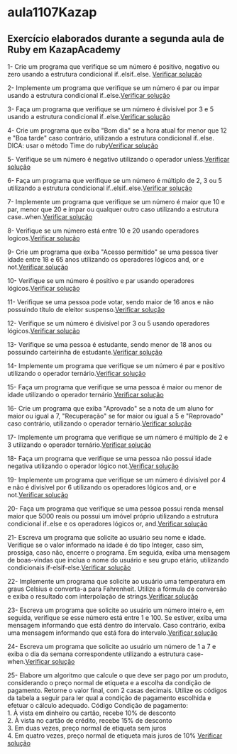 # aula1107Kazap
## Exercício elaborados durante a segunda aula de Ruby em KazapAcademy

<p>1- Crie um programa que verifique se um número é positivo, negativo ou zero usando a
estrutura condicional if..elsif..else.
<a href="https://github.com/GiovaniMurakami/aula1107Kazap/blob/main/exercicio1.rb">Verificar solução</a></p>
<p>2- Implemente um programa que verifique se um número é par ou ímpar usando a estrutura
condicional if..else.<a href="https://github.com/GiovaniMurakami/aula1107Kazap/blob/main/exercicio2.rb">Verificar solução</a></p>
<p>3- Faça um programa que verifique se um número é divisível por 3 e 5 usando a estrutura
condicional if..else.<a href="https://github.com/GiovaniMurakami/aula1107Kazap/blob/main/exercicio3.rb">Verificar solução</a></p>
<p>4- Crie um programa que exiba "Bom dia" se a hora atual for menor que 12 e "Boa tarde"
caso contrário, utilizando a estrutura condicional if..else.
DICA: usar o método Time do ruby<a href="https://github.com/GiovaniMurakami/aula1107Kazap/blob/main/exercicio4.rb">Verificar solução</a></p>
<p>5- Verifique se um número é negativo utilizando o operador unless.<a href="https://github.com/GiovaniMurakami/aula1107Kazap/blob/main/exercicio5.rb">Verificar solução</a></p>
<p>6- Faça um programa que verifique se um número é múltiplo de 2, 3 ou 5 utilizando a
estrutura condicional if..elsif..else.<a href="https://github.com/GiovaniMurakami/aula1107Kazap/blob/main/exercicio6.rb">Verificar solução</a></p>
<p>7- Implemente um programa que verifique se um número é maior que 10 e par, menor que
20 e ímpar ou qualquer outro caso utilizando a estrutura case..when.<a href="https://github.com/GiovaniMurakami/aula1107Kazap/blob/main/exercicio7.rb">Verificar solução</a></p>
<p>8- Verifique se um número está entre 10 e 20 usando operadores logicos.<a href="https://github.com/GiovaniMurakami/aula1107Kazap/blob/main/exercicio8.rb">Verificar solução</a></p>
<p>9- Crie um programa que exiba "Acesso permitido" se uma pessoa tiver idade entre 18 e 65
anos utilizando os operadores lógicos and, or e not.<a href="https://github.com/GiovaniMurakami/aula1107Kazap/blob/main/exercicio9.rb">Verificar solução</a></p>
<p>10- Verifique se um número é positivo e par usando operadores lógicos.<a href="https://github.com/GiovaniMurakami/aula1107Kazap/blob/main/exercicio10.rb">Verificar solução</a></p>
<p>11- Verifique se uma pessoa pode votar, sendo maior de 16 anos e não possuindo título de
eleitor suspenso.<a href="https://github.com/GiovaniMurakami/aula1107Kazap/blob/main/exercicio11.rb">Verificar solução</a></p>
<p>12- Verifique se um número é divisível por 3 ou 5 usando operadores lógicos.<a href="https://github.com/GiovaniMurakami/aula1107Kazap/blob/main/exercicio12.rb">Verificar solução</a></p>
<p>13- Verifique se uma pessoa é estudante, sendo menor de 18 anos ou possuindo carteirinha
de estudante.<a href="https://github.com/GiovaniMurakami/aula1107Kazap/blob/main/exercicio13.rb">Verificar solução</a></p>
<p>14- Implemente um programa que verifique se um número é par e positivo utilizando o
operador ternário.<a href="https://github.com/GiovaniMurakami/aula1107Kazap/blob/main/exercicio4.rb">Verificar solução</a></p>
<p>15- Faça um programa que verifique se uma pessoa é maior ou menor de idade utilizando o
operador ternário.<a href="https://github.com/GiovaniMurakami/aula1107Kazap/blob/main/exercicio15.rb">Verificar solução</a></p>
<p>16- Crie um programa que exiba "Aprovado" se a nota de um aluno for maior ou igual a 7,
"Recuperação" se for maior ou igual a 5 e "Reprovado" caso contrário, utilizando o operador
ternário.<a href="https://github.com/GiovaniMurakami/aula1107Kazap/blob/main/exercicio16.rb">Verificar solução</a></p>
<p>17- Implemente um programa que verifique se um número é múltiplo de 2 e 3 utilizando o
operador ternário.<a href="https://github.com/GiovaniMurakami/aula1107Kazap/blob/main/exercicio17.rb">Verificar solução</a></p>
<p>18- Faça um programa que verifique se uma pessoa não possui idade negativa utilizando o
operador lógico not.<a href="https://github.com/GiovaniMurakami/aula1107Kazap/blob/main/exercicio18.rb">Verificar solução</a></p>
<p>19- Implemente um programa que verifique se um número é divisível por 4 e não é divisível
por 6 utilizando os operadores lógicos and, or e not.<a href="https://github.com/GiovaniMurakami/aula1107Kazap/blob/main/exercicio19.rb">Verificar solução</a></p>
<p>20- Faça um programa que verifique se uma pessoa possui renda mensal maior que 5000
reais ou possui um imóvel próprio utilizando a estrutura condicional if..else e os operadores
lógicos or, and.<a href="https://github.com/GiovaniMurakami/aula1107Kazap/blob/main/exercicio20.rb">Verificar solução</a></p>
<p>21- Escreva um programa que solicite ao usuário seu nome e idade. Verifique se o valor
informado na idade é do tipo Integer, caso sim, prossiga, caso não, encerre o programa. Em
seguida, exiba uma mensagem de boas-vindas que inclua o nome do usuário e seu grupo
etário, utilizando condicionais if-elsif-else.<a href="https://github.com/GiovaniMurakami/aula1107Kazap/blob/main/exercicio21.rb">Verificar solução</a></p>
<p>22- Implemente um programa que solicite ao usuário uma temperatura em graus Celsius e
converta-a para Fahrenheit. Utilize a fórmula de conversão e exiba o resultado com
interpolação de strings.<a href="https://github.com/GiovaniMurakami/aula1107Kazap/blob/main/exercicio22.rb">Verificar solução</a></p>
<p>23- Escreva um programa que solicite ao usuário um número inteiro e, em seguida, verifique
se esse número está entre 1 e 100. Se estiver, exiba uma mensagem informando que está
dentro do intervalo. Caso contrário, exiba uma mensagem informando que está fora do
intervalo.<a href="https://github.com/GiovaniMurakami/aula1107Kazap/blob/main/exercicio23.rb">Verificar solução</a></p>
<p>24- Escreva um programa que solicite ao usuário um número de 1 a 7 e exiba o dia da
semana correspondente utilizando a estrutura case-when.<a href="https://github.com/GiovaniMurakami/aula1107Kazap/blob/main/exercicio24.rb">Verificar solução</a></p>
<p> 25- Elabore um algoritmo que calcule o que deve ser pago por um produto, considerando o
preço normal de etiqueta e a escolha da condição de pagamento. Retorne o valor final, com
2 casas decimais. Utilize os códigos da tabela a seguir para ler qual a condição de
pagamento escolhida e efetuar o cálculo adequado.
Código Condição de pagamento: <br>
1. À vista em dinheiro ou cartão, recebe 10% de desconto <br>
2. À vista no cartão de crédito, recebe 15% de desconto <br>
3. Em duas vezes, preço normal de etiqueta sem juros <br>
4. Em quatro vezes, preço normal de etiqueta mais juros de 10%
<a href="https://github.com/GiovaniMurakami/aula1107Kazap/blob/main/exercicio25.rb">Verificar solução</a></p>